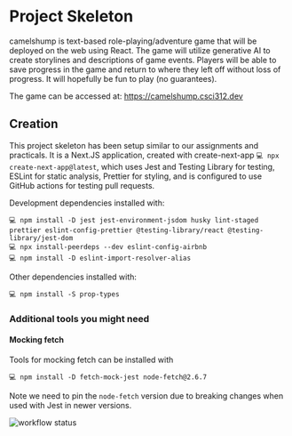 # Project Skeleton

camelshump is text-based role-playing/adventure game that will be deployed on the web using React. The game will utilize generative AI to create storylines and descriptions of game events. Players will be able to save progress in the game and return to where they left off without loss of progress. It will hopefully be fun to play (no guarantees).

The game can be accessed at: https://camelshump.csci312.dev

## Creation

This project skeleton has been setup similar to our assignments and practicals. It is a Next.JS application, created with create-next-app `💻 npx create-next-app@latest`, which uses Jest and Testing Library for testing, ESLint for static analysis, Prettier for styling, and is configured to use GitHub actions for testing pull requests.

Development dependencies installed with:

```
💻 npm install -D jest jest-environment-jsdom husky lint-staged prettier eslint-config-prettier @testing-library/react @testing-library/jest-dom
💻 npx install-peerdeps --dev eslint-config-airbnb
💻 npm install -D eslint-import-resolver-alias
```

Other dependencies installed with:

```
💻 npm install -S prop-types
```

### Additional tools you might need

#### Mocking fetch

Tools for mocking fetch can be installed with

```
💻 npm install -D fetch-mock-jest node-fetch@2.6.7
```

Note we need to pin the `node-fetch` version due to breaking changes when used with Jest in newer versions.

![workflow status](https://github.com/csci312a-f23/project-camelshump/actions/workflows/node.js.yml/badge.svg)
